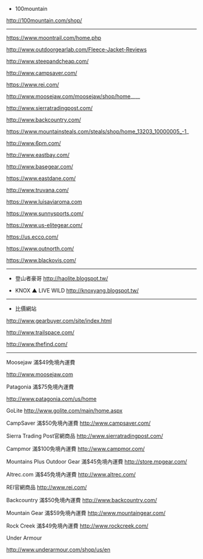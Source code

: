 


- 100mountain

http://100mountain.com/shop/

---

https://www.moontrail.com/home.php

http://www.outdoorgearlab.com/Fleece-Jacket-Reviews  

http://www.steepandcheap.com/

http://www.campsaver.com/

https://www.rei.com/

http://www.moosejaw.com/moosejaw/shop/home____

http://www.sierratradingpost.com/

http://www.backcountry.com/

https://www.mountainsteals.com/steals/shop/home_13203_10000005_-1_

http://www.6pm.com/

http://www.eastbay.com/

http://www.basegear.com/

https://www.eastdane.com/

http://www.truvana.com/

https://www.luisaviaroma.com

https://www.sunnysports.com/

https://www.us-elitegear.com/

https://us.ecco.com/

https://www.outnorth.com/

https://www.blackovis.com/




---
- 登山者豪哥
http://haolite.blogspot.tw/

- KNOX ▲ LIVE WILD
http://knoxyang.blogspot.tw/

---
- 比價網站

http://www.gearbuyer.com/site/index.html

http://www.trailspace.com/

http://www.thefind.com/

---

Moosejaw        滿$49免境內運費

http://www.moosejaw.com

Patagonia        滿$75免境內運費

http://www.patagonia.com/us/home

GoLite
http://www.golite.com/main/home.aspx

CampSaver     滿$50免境內運費
http://www.campsaver.com/

Sierra Trading Post官網商品
http://www.sierratradingpost.com/

Campmor       滿$100免境內運費
http://www.campmor.com/

Mountains Plus Outdoor Gear 滿$45免境內運費
http://store.mpgear.com/

Altrec.com      滿$45免境內運費
http://www.altrec.com/

REI官網商品
http://www.rei.com/

Backcountry     滿$50免境內運費
http://www.backcountry.com/

Mountain Gear  滿$59免境內運費
http://www.mountaingear.com/

Rock Creek       滿$49免境內運費
http://www.rockcreek.com/

Under Armour

http://www.underarmour.com/shop/us/en
